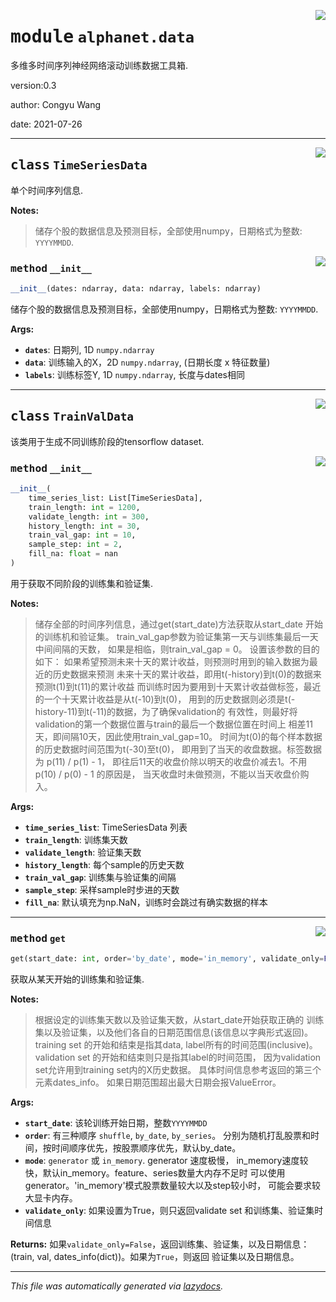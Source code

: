 <!-- markdownlint-disable -->

<a href="../src/alphanet/data.py#L0"><img align="right" style="float:right;" src="https://img.shields.io/badge/-source-cccccc?style=flat-square"></a>

# <kbd>module</kbd> `alphanet.data`
多维多时间序列神经网络滚动训练数据工具箱. 

version:0.3 

author: Congyu Wang 

date: 2021-07-26 



---

<a href="../src/alphanet/data.py#L17"><img align="right" style="float:right;" src="https://img.shields.io/badge/-source-cccccc?style=flat-square"></a>

## <kbd>class</kbd> `TimeSeriesData`
单个时间序列信息. 



**Notes:**

> 储存个股的数据信息及预测目标，全部使用numpy，日期格式为整数: ``YYYYMMDD``. 

<a href="../src/alphanet/data.py#L25"><img align="right" style="float:right;" src="https://img.shields.io/badge/-source-cccccc?style=flat-square"></a>

### <kbd>method</kbd> `__init__`

```python
__init__(dates: ndarray, data: ndarray, labels: ndarray)
```

储存个股的数据信息及预测目标，全部使用numpy，日期格式为整数: ``YYYYMMDD``. 



**Args:**
 
 - <b>`dates`</b>:  日期列, 1D ``numpy.ndarray`` 
 - <b>`data`</b>:  训练输入的X，2D ``numpy.ndarray``, (日期长度 x 特征数量) 
 - <b>`labels`</b>:  训练标签Y, 1D ``numpy.ndarray``, 长度与dates相同 





---

<a href="../src/alphanet/data.py#L53"><img align="right" style="float:right;" src="https://img.shields.io/badge/-source-cccccc?style=flat-square"></a>

## <kbd>class</kbd> `TrainValData`
该类用于生成不同训练阶段的tensorflow dataset. 

<a href="../src/alphanet/data.py#L56"><img align="right" style="float:right;" src="https://img.shields.io/badge/-source-cccccc?style=flat-square"></a>

### <kbd>method</kbd> `__init__`

```python
__init__(
    time_series_list: List[TimeSeriesData],
    train_length: int = 1200,
    validate_length: int = 300,
    history_length: int = 30,
    train_val_gap: int = 10,
    sample_step: int = 2,
    fill_na: float = nan
)
```

用于获取不同阶段的训练集和验证集. 



**Notes:**

> 储存全部的时间序列信息，通过get(start_date)方法获取从start_date 开始的训练机和验证集。 
>train_val_gap参数为验证集第一天与训练集最后一天中间间隔的天数， 如果是相临，则train_val_gap = 0。 
>设置该参数的目的如下： 
>如果希望预测未来十天的累计收益，则预测时用到的输入数据为最近的历史数据来预测 未来十天的累计收益，即用t(-history)到t(0)的数据来预测t(1)到t(11)的累计收益 而训练时因为要用到十天累计收益做标签，最近的一个十天累计收益是从t(-10)到t(0)， 用到的历史数据则必须是t(-history-11)到t(-11)的数据，为了确保validation的 有效性，则最好将validation的第一个数据位置与train的最后一个数据位置在时间上 相差11天，即间隔10天，因此使用train_val_gap=10。 
>时间为t(0)的每个样本数据的历史数据时间范围为t(-30)至t(0)， 即用到了当天的收盘数据。标签数据为 p(11) / p(1) - 1， 即往后11天的收盘价除以明天的收盘价减去1。不用 p(10) / p(0) - 1 的原因是， 当天收盘时未做预测，不能以当天收盘价购入。 
>

**Args:**
 
 - <b>`time_series_list`</b>:  TimeSeriesData 列表 
 - <b>`train_length`</b>:  训练集天数 
 - <b>`validate_length`</b>:  验证集天数 
 - <b>`history_length`</b>:  每个sample的历史天数 
 - <b>`train_val_gap`</b>:  训练集与验证集的间隔 
 - <b>`sample_step`</b>:  采样sample时步进的天数 
 - <b>`fill_na`</b>:  默认填充为np.NaN，训练时会跳过有确实数据的样本 




---

<a href="../src/alphanet/data.py#L165"><img align="right" style="float:right;" src="https://img.shields.io/badge/-source-cccccc?style=flat-square"></a>

### <kbd>method</kbd> `get`

```python
get(start_date: int, order='by_date', mode='in_memory', validate_only=False)
```

获取从某天开始的训练集和验证集. 



**Notes:**

> 根据设定的训练集天数以及验证集天数，从start_date开始获取正确的 训练集以及验证集，以及他们各自的日期范围信息(该信息以字典形式返回)。 
>training set 的开始和结束是指其data, label所有的时间范围(inclusive)。 validation set 的开始和结束则只是指其label的时间范围， 因为validation set允许用到training set内的X历史数据。 具体时间信息参考返回的第三个元素dates_info。 
>如果日期范围超出最大日期会报ValueError。 
>

**Args:**
 
 - <b>`start_date`</b>:  该轮训练开始日期，整数``YYYYMMDD`` 
 - <b>`order`</b>:  有三种顺序 ``shuffle``, ``by_date``, ``by_series``。  分别为随机打乱股票和时间，按时间顺序优先，按股票顺序优先，默认by_date。 
 - <b>`mode`</b>:  `generator` 或 `in_memory`. generator 速度极慢，  in_memory速度较快，默认in_memory。feature、series数量大内存不足时  可以使用generator。'in_memory'模式股票数量较大以及step较小时，  可能会要求较大显卡内存。 
 - <b>`validate_only`</b>:  如果设置为True，则只返回validate set  和训练集、验证集时间信息 



**Returns:**
 如果``validate_only=False``，返回训练集、验证集，以及日期信息： (train, val, dates_info(dict))。如果为``True``，则返回 验证集以及日期信息。 




---

_This file was automatically generated via [lazydocs](https://github.com/ml-tooling/lazydocs)._
